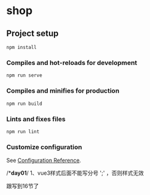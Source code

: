 # shop

## Project setup
```
npm install
```

### Compiles and hot-reloads for development
```
npm run serve
```

### Compiles and minifies for production
```
npm run build
```

### Lints and fixes files
```
npm run lint
```

### Customize configuration
See [Configuration Reference](https://cli.vuejs.org/config/).

/*************************day01************************/
1、vue3样式后面不能写分号 ';' ，否则样式无效

跟写到16节了
